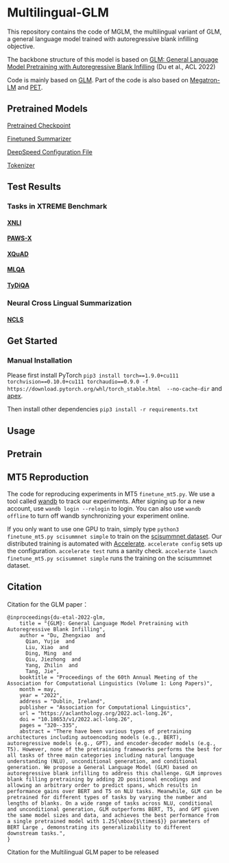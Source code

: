 # Multilingual-GLM
This repository contains the code of MGLM, the multilingual variant of GLM, a general language model trained with autoregressive blank infilling objective.

The backbone structure of this model is based on [GLM: General Language Model Pretraining with Autoregressive Blank Infilling](https://aclanthology.org/2022.acl-long.26/) (Du et al., ACL 2022) 


Code is mainly based on [GLM](https://github.com/THUDM/GLM). Part of the code is also based on [Megatron-LM](https://github.com/NVIDIA/Megatron-LM) and [PET](https://github.com/timoschick/pet).

## Pretrained Models

[Pretrained Checkpoint](https://static.aminer.cn/misc/MultiGLM/1B/pretrained.pt)

[Finetuned Summarizer](https://static.aminer.cn/misc/MultiGLM/1B/summarizer_zh.pt)

[DeepSpeed Configuration File](https://static.aminer.cn/misc/MultiGLM/1B/model_blocklm_multilingual_large.sh)

[Tokenizer](https://static.aminer.cn/misc/MultiGLM/1B/mglm250k/mglm250k-uni.model)

## Test Results

### Tasks in XTREME Benchmark
#### [XNLI](https://aclanthology.org/D18-1269/)

#### [PAWS-X](https://aclanthology.org/D19-1382/)

#### [XQuAD](https://github.com/deepmind/xquad)

#### [MLQA](https://aclanthology.org/2020.acl-main.653/)

#### [TyDiQA](https://aclanthology.org/2020.tacl-1.30/)

### Neural Cross Lingual Summarization

#### [NCLS](https://aclanthology.org/D19-1302/)

## Get Started

### Manual Installation
Please first install PyTorch 
`pip3 install torch==1.9.0+cu111 torchvision==0.10.0+cu111 torchaudio==0.9.0 -f https://download.pytorch.org/whl/torch_stable.html  --no-cache-dir`
and [apex](https://github.com/NVIDIA/apex).

Then install other dependencies
`pip3 install -r requirements.txt`

## Usage

## Pretrain

## MT5 Reproduction 
The code for reproducing experiments in MT5 `finetune_mt5.py`. We use a tool called [wandb](https://wandb.ai/site) to track our experiments. After signing up for a new account, use `wandb login --relogin` to login. You can also use `wandb offline` to turn off wandb synchronizing your experiment online.

If you only want to use one GPU to train, simply type `python3 finetune_mt5.py scisummnet simple` to train on the [scisummnet dataset](https://cs.stanford.edu/~myasu/projects/scisumm_net/). Our distributed training is automated with [Accelerate](https://huggingface.co/docs/accelerate/index). `accelerate config` sets up the configuration. `accelerate test` runs a sanity check. `accelerate launch finetune_mt5.py scisummnet simple` runs the training on the scisummnet dataset.

## Citation 
Citation for the GLM paper： 
```
@inproceedings{du-etal-2022-glm,
    title = "{GLM}: General Language Model Pretraining with Autoregressive Blank Infilling",
    author = "Du, Zhengxiao  and
      Qian, Yujie  and
      Liu, Xiao  and
      Ding, Ming  and
      Qiu, Jiezhong  and
      Yang, Zhilin  and
      Tang, Jie",
    booktitle = "Proceedings of the 60th Annual Meeting of the Association for Computational Linguistics (Volume 1: Long Papers)",
    month = may,
    year = "2022",
    address = "Dublin, Ireland",
    publisher = "Association for Computational Linguistics",
    url = "https://aclanthology.org/2022.acl-long.26",
    doi = "10.18653/v1/2022.acl-long.26",
    pages = "320--335",
    abstract = "There have been various types of pretraining architectures including autoencoding models (e.g., BERT), autoregressive models (e.g., GPT), and encoder-decoder models (e.g., T5). However, none of the pretraining frameworks performs the best for all tasks of three main categories including natural language understanding (NLU), unconditional generation, and conditional generation. We propose a General Language Model (GLM) based on autoregressive blank infilling to address this challenge. GLM improves blank filling pretraining by adding 2D positional encodings and allowing an arbitrary order to predict spans, which results in performance gains over BERT and T5 on NLU tasks. Meanwhile, GLM can be pretrained for different types of tasks by varying the number and lengths of blanks. On a wide range of tasks across NLU, conditional and unconditional generation, GLM outperforms BERT, T5, and GPT given the same model sizes and data, and achieves the best performance from a single pretrained model with 1.25{\mbox{$\times$}} parameters of BERT Large , demonstrating its generalizability to different downstream tasks.",
}
```

Citation for the Multilingual GLM paper to be released
